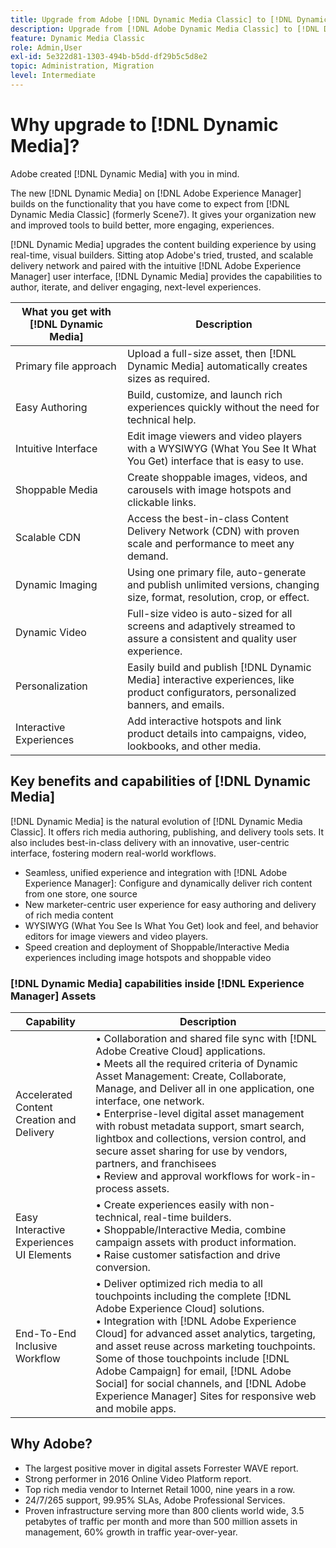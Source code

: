 ```yaml
---
title: Upgrade from Adobe [!DNL Dynamic Media Classic] to [!DNL Dynamic Media] on [!DNL Experience Manager] Assets
description: Upgrade from [!DNL Adobe Dynamic Media Classic] to [!DNL Dynamic Media] on [!DNL Adobe Experience Manager]. Learn about the key benefits and capabilities of [!DNL Dynamic Media]. Review the feature list comparison, upgrade FAQ, and readiness check list.
feature: Dynamic Media Classic
role: Admin,User
exl-id: 5e322d81-1303-494b-b5dd-df29b5c5d8e2
topic: Administration, Migration
level: Intermediate
---
```

# Why upgrade to [!DNL Dynamic Media]?

Adobe created [!DNL Dynamic Media] with you in mind. 

The new [!DNL Dynamic Media] on [!DNL Adobe Experience Manager] builds on the functionality that you have come to expect from [!DNL Dynamic Media Classic] (formerly Scene7). It gives your organization new and improved tools to build better, more engaging, experiences.

[!DNL Dynamic Media] upgrades the content building experience by using real-time, visual builders. Sitting atop Adobe's tried, trusted, and scalable delivery network and paired with the intuitive [!DNL Adobe Experience Manager] user interface, [!DNL Dynamic Media] provides the capabilities to author, iterate, and deliver engaging, next-level experiences.

| What you get with [!DNL Dynamic Media] | Description |
| --- | --- |
| Primary file approach | Upload a full-size asset, then [!DNL Dynamic Media] automatically creates sizes as required. |
| Easy Authoring | Build, customize, and launch rich experiences quickly without the need for technical help. |
| Intuitive Interface | Edit image viewers and video players with a WYSIWYG (What You See It What You Get) interface that is easy to use. |
| Shoppable Media | Create shoppable images, videos, and carousels with image hotspots and clickable links. |
| Scalable CDN | Access the best-in-class Content Delivery Network (CDN) with proven scale and performance to meet any demand. |
| Dynamic Imaging | Using one primary file, auto-generate and publish unlimited versions, changing size, format, resolution, crop, or effect. |
| Dynamic Video | Full-size video is auto-sized for all screens and adaptively streamed to assure a consistent and quality user experience. |
| Personalization | Easily build and publish [!DNL Dynamic Media] interactive experiences, like product configurators, personalized banners, and emails. |
| Interactive Experiences | Add interactive hotspots and link product details into campaigns, video, lookbooks, and other media. |

## Key benefits and capabilities of [!DNL Dynamic Media]

[!DNL Dynamic Media] is the natural evolution of [!DNL Dynamic Media Classic]. It offers rich media authoring, publishing, and delivery tools sets. It also includes best-in-class delivery with an innovative, user-centric interface, fostering modern real-world workflows.

* Seamless, unified experience and integration with [!DNL Adobe Experience Manager]: Configure and dynamically deliver rich content from one store, one source
* New marketer-centric user experience for easy authoring and delivery of rich media content
* WYSIWYG (What You See Is What You Get) look and feel, and behavior editors for image viewers and video players.
* Speed creation and deployment of Shoppable/Interactive Media experiences including image hotspots and shoppable video

### [!DNL Dynamic Media] capabilities inside [!DNL Experience Manager] Assets

| Capability | Description |
| --- | --- |
| Accelerated Content Creation and Delivery | &bull; Collaboration and shared file sync with [!DNL Adobe Creative Cloud] applications.<br>&bull; Meets all the required criteria of Dynamic Asset Management: Create, Collaborate, Manage, and Deliver all in one application, one interface, one network.<br>&bull; Enterprise-level digital asset management with robust metadata support, smart search, lightbox and collections, version control, and secure asset sharing for use by vendors, partners, and franchisees<br>&bull; Review and approval workflows for work-in-process assets. |
| Easy Interactive Experiences UI Elements | &bull; Create experiences easily with non-technical, real-time builders.<br>&bull; Shoppable/Interactive Media, combine campaign assets with product information.<br>&bull; Raise customer satisfaction and drive conversion. |
| End-To-End Inclusive Workflow | &bull; Deliver optimized rich media to all touchpoints including the complete [!DNL Adobe Experience Cloud] solutions.<br>&bull; Integration with [!DNL Adobe Experience Cloud] for advanced asset analytics, targeting, and asset reuse across marketing touchpoints. Some of those touchpoints include [!DNL Adobe Campaign] for email, [!DNL Adobe Social] for social channels, and [!DNL Adobe Experience Manager] Sites for responsive web and mobile apps. |

## Why Adobe?
    
* The largest positive mover in digital assets Forrester WAVE report.
* Strong performer in 2016 Online Video Platform report.
* Top rich media vendor to Internet Retail 1000, nine years in a row.
* 24/7/265 support, 99.95% SLAs, Adobe Professional Services.
* Proven infrastructure serving more than 800 clients world wide, 3.5 petabytes of traffic per month and more than 500 million assets in management, 60% growth in traffic year-over-year.
